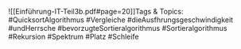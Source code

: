 
![[Einführung-IT-Teil3b.pdf#page=20]]Tags & Topics:
   #QuicksortAlgorithmus
   #Vergleiche
   #dieAusfhrungsgeschwindigkeit
   #undHerrsche
   #bevorzugteSortieralgorithmus
   #Sortieralgorithmus
   #Rekursion
   #Spektrum
   #Platz
   #Schleife